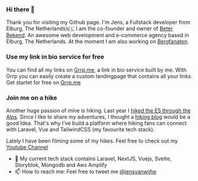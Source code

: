 ### Hi there 👋

Thank you for visiting my Github page.
I'm Jens, a Fullstack developer from  Elburg, The Netherlands🇳🇱  I am the co-founder and owner of [Beter Bekend](https://www.beterbekend.nl). An awesome web development and e-commerce agency based in Elburg, The Netherlands. At the moment I am also working on [Bergfanaten](https://www.bergfanaten.nl). 

### Use my link in bio service for free
You can find all my links on [Grrp.me](https://www.grrp.me), a link in bio service built by me. With Grrp you can easily create a custom landingpage that contains all your links. Get startet for free on [Grrp.me](https://www.grrp.me)



### Join me on a hike
Another huge passion of mine is hiking. Last year I [hiked the E5 through the Alps](https://www.youtube.com/watch?v=lSM0VAqSOeg). Since I like to share my adventures, I thought a [hiking blog](https://www.bergfanaten.nl) would be a good Idea. That's why I've build a platform where hiking fans can connect with Laravel, Vue and TailwindCSS (my favourite tech stack).

Lately I have been filming some of my hikes. Feel free to check out my [Youtube Channel](https://www.youtube.com/channel/UCuqx6IneZ6jm0_1V-YkpSDQ)


- 🔭  My current tech stack contains Laravel, NextJS, Vuejs, Svelte, Storyblok, Mongodb and Aws Amplify
- 📫  How to reach me: Feel free to tweet me [@jensvanwijhe](https://twitter.com/jensvanwijhe)
